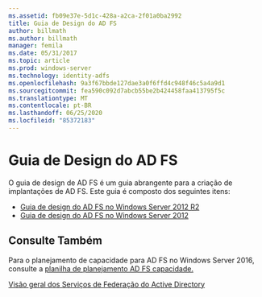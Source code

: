 ```yaml
---
ms.assetid: fb09e37e-5d1c-428a-a2ca-2f01a0ba2992
title: Guia de Design do AD FS
author: billmath
ms.author: billmath
manager: femila
ms.date: 05/31/2017
ms.topic: article
ms.prod: windows-server
ms.technology: identity-adfs
ms.openlocfilehash: 9a3f67bbde127dae3a0f6ffd4c948f46c5a4a9d1
ms.sourcegitcommit: fea590c092d7abcb55be2b424458faa413795f5c
ms.translationtype: MT
ms.contentlocale: pt-BR
ms.lasthandoff: 06/25/2020
ms.locfileid: "85372183"
---
```

# <a name="ad-fs-design-guide"></a>Guia de Design do AD FS



O guia de design de AD FS é um guia abrangente para a criação de implantações de AD FS.  Este guia é composto dos seguintes itens:

-   [Guia de design do AD FS no Windows Server 2012 R2](AD-FS-Design-Guide-in-Windows-Server-2012-R2.md)
-   [Guia de design do AD FS no Windows Server 2012](AD-FS-Design-Guide-in-Windows-Server-2012.md)
  

  
## <a name="see-also"></a>Consulte Também  
Para o planejamento de capacidade para AD FS no Windows Server 2016, consulte a [planilha de planejamento AD FS capacidade.](http://adfsdocs.blob.core.windows.net/adfs/ADFSCapacity2016.xlsx)  
  
[Visão geral dos Serviços de Federação do Active Directory](../../Active-Directory-Federation-Services.md)
